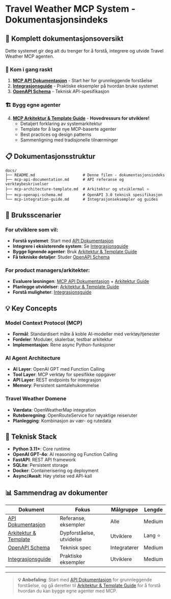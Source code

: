 # Travel Weather MCP System - Dokumentasjonsindeks

## 📖 Komplett dokumentasjonsoversikt

Dette systemet gir deg alt du trenger for å forstå, integrere og utvide Travel Weather MCP agenten.

### 🎯 Kom i gang raskt

1. **[MCP API Dokumentasjon](./mcp-api-documentation.md)** - Start her for grunnleggende forståelse
2. **[Integrasjonsguide](./mcp-integration-guide.md)** - Praktiske eksempler på hvordan bruke systemet
3. **[OpenAPI Schema](./mcp-openapi-schema.md)** - Teknisk API-spesifikasjon

### 🏗️ Bygg egne agenter

4. **[MCP Arkitektur & Template Guide](./mcp-architecture-template.md)** - **Hovedressurs for utviklere!**
   - Detaljert forklaring av systemarkitektur
   - Template for å lage nye MCP-baserte agenter
   - Best practices og design patterns
   - Sammenligning med tradisjonelle tilnærminger

## 📋 Dokumentasjonsstruktur

```
docs/
├── README.md                     # Denne filen - dokumentasjonsindeks
├── mcp-api-documentation.md      # API referanse og verktøybeskrivelser
├── mcp-architecture-template.md  # Arkitektur og utviklermal ⭐
├── mcp-openapi-schema.md         # OpenAPI 3.0 teknisk spesifikasjon
└── mcp-integration-guide.md      # Integrasjonseksempler og guides
```

## 🚀 Bruksscenarier

### For utviklere som vil:

- **Forstå systemet**: Start med [API Dokumentasjon](./mcp-api-documentation.md)
- **Integrere i eksisterende system**: Se [Integrasjonsguide](./mcp-integration-guide.md)
- **Bygge lignende agenter**: Bruk [Arkitektur & Template Guide](./mcp-architecture-template.md)
- **Få tekniske detaljer**: Studer [OpenAPI Schema](./mcp-openapi-schema.md)

### For product managers/arkitekter:

- **Evaluere løsningen**: [MCP API Dokumentasjon](./mcp-api-documentation.md) + [Arkitektur Guide](./mcp-architecture-template.md)
- **Planlegge utvidelser**: [Arkitektur & Template Guide](./mcp-architecture-template.md)
- **Forstå muligheter**: [Integrasjonsguide](./mcp-integration-guide.md)

## 💡 Key Concepts

### Model Context Protocol (MCP)
- **Formål**: Standardisert måte å koble AI-modeller med verktøy/tjenester
- **Fordeler**: Modulær, skalerbar, testbar arkitektur
- **Implementasjon**: Rene async Python-funksjoner

### AI Agent Architecture
- **AI Layer**: OpenAI GPT med Function Calling
- **Tool Layer**: MCP verktøy for spesifikke oppgaver
- **API Layer**: REST endpoints for integrasjon
- **Memory**: Persistent samtalehukommelse

### Travel Weather Domene
- **Værdata**: OpenWeatherMap integration
- **Ruteberegning**: OpenRouteService for nøyaktige reiseruter
- **Planlegging**: Kombinasjon av vær- og rutedata

## 🔧 Teknisk Stack

- **Python 3.11+**: Core runtime
- **OpenAI GPT-4o**: AI reasoning og Function Calling
- **FastAPI**: REST API framework
- **SQLite**: Persistent storage
- **Docker**: Containerisering og deployment
- **Async/Await**: Høy ytelse ved API-kall

## 📊 Sammendrag av dokumenter

| Dokument | Fokus | Målgruppe | Lengde |
|----------|-------|-----------|--------|
| [API Dokumentasjon](./mcp-api-documentation.md) | Referanse, eksempler | Alle | Medium |
| [Arkitektur & Template](./mcp-architecture-template.md) | Dypforståelse, utvidelse | Utviklere | Lang ⭐ |
| [OpenAPI Schema](./mcp-openapi-schema.md) | Teknisk spec | Integratører | Medium |
| [Integrasjonsguide](./mcp-integration-guide.md) | Praktiske eksempler | Utviklere | Medium |

---

> **💡 Anbefaling**: Start med [API Dokumentasjon](./mcp-api-documentation.md) for grunnleggende forståelse, og gå deretter til [Arkitektur & Template Guide](./mcp-architecture-template.md) for å forstå hvordan du kan bygge egne agenter med MCP.
